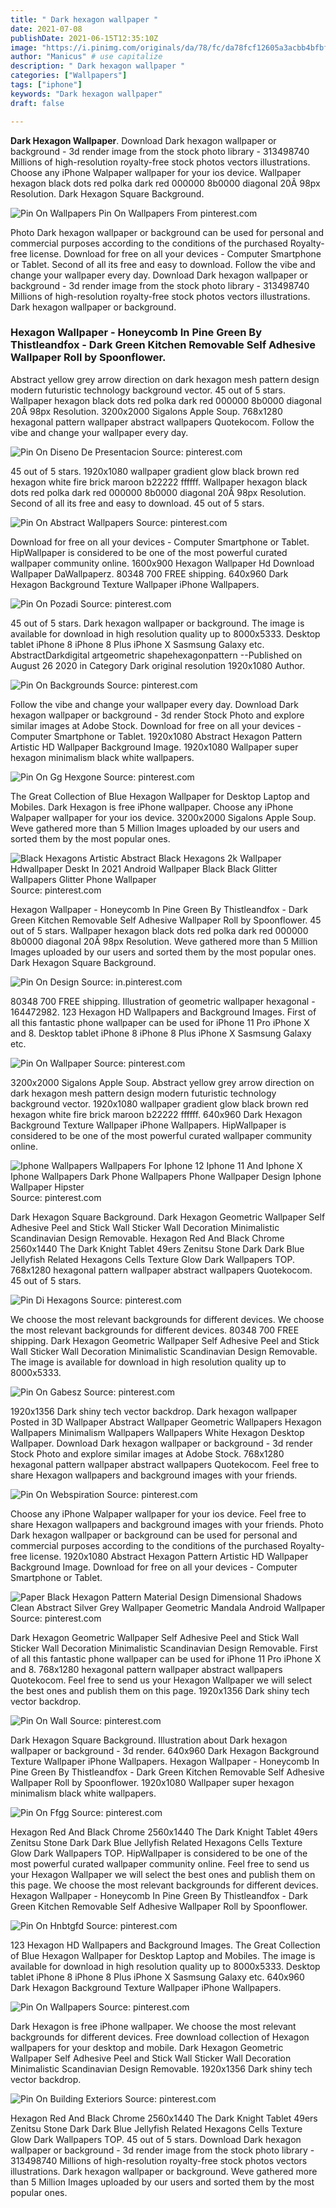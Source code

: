 ```yaml
---
title: " Dark hexagon wallpaper "
date: 2021-07-08
publishDate: 2021-06-15T12:35:10Z
image: "https://i.pinimg.com/originals/da/78/fc/da78fcf12605a3acbb4bfbfaef0e3c5f.jpg"
author: "Manicus" # use capitalize
description: " Dark hexagon wallpaper "
categories: ["Wallpapers"]
tags: ["iphone"]
keywords: "Dark hexagon wallpaper"
draft: false

---
```



**Dark Hexagon Wallpaper**. Download Dark hexagon wallpaper or background - 3d render image from the stock photo library - 313498740 Millions of high-resolution royalty-free stock photos vectors illustrations. Choose any iPhone Walpaper wallpaper for your ios device. Wallpaper hexagon black dots red polka dark red 000000 8b0000 diagonal 20Â 98px Resolution. Dark Hexagon Square Background.

![Pin On Wallpapers](https://i.pinimg.com/originals/99/6f/a8/996fa8504cd97013bc9bd1cceb8910a4.jpg "Pin On Wallpapers")
Pin On Wallpapers From pinterest.com


Photo Dark hexagon wallpaper or background can be used for personal and commercial purposes according to the conditions of the purchased Royalty-free license. Download for free on all your devices - Computer Smartphone or Tablet. Second of all its free and easy to download. Follow the vibe and change your wallpaper every day. Download Dark hexagon wallpaper or background - 3d render image from the stock photo library - 313498740 Millions of high-resolution royalty-free stock photos vectors illustrations. Dark hexagon wallpaper or background.

### Hexagon Wallpaper - Honeycomb In Pine Green By Thistleandfox - Dark Green Kitchen Removable Self Adhesive Wallpaper Roll by Spoonflower.

Abstract yellow grey arrow direction on dark hexagon mesh pattern design modern futuristic technology background vector. 45 out of 5 stars. Wallpaper hexagon black dots red polka dark red 000000 8b0000 diagonal 20Â 98px Resolution. 3200x2000 Sigalons Apple Soup. 768x1280 hexagonal pattern wallpaper abstract wallpapers Quotekocom. Follow the vibe and change your wallpaper every day.


![Pin On Diseno De Presentacion](https://i.pinimg.com/originals/10/d7/20/10d720165f0f6340e7b960f498c4f55f.jpg "Pin On Diseno De Presentacion")
Source: pinterest.com

45 out of 5 stars. 1920x1080 wallpaper gradient glow black brown red hexagon white fire brick maroon b22222 ffffff. Wallpaper hexagon black dots red polka dark red 000000 8b0000 diagonal 20Â 98px Resolution. Second of all its free and easy to download. 45 out of 5 stars.

![Pin On Abstract Wallpapers](https://i.pinimg.com/originals/4e/44/02/4e4402b3506ac5e93667d8daa0846a1a.png "Pin On Abstract Wallpapers")
Source: pinterest.com

Download for free on all your devices - Computer Smartphone or Tablet. HipWallpaper is considered to be one of the most powerful curated wallpaper community online. 1600x900 Hexagon Wallpaper Hd Download Wallpaper DaWallpaperz. 80348 700 FREE shipping. 640x960 Dark Hexagon Background Texture Wallpaper iPhone Wallpapers.

![Pin On Pozadi](https://i.pinimg.com/474x/86/1c/6a/861c6a88965034b8ce00fca3e2dff8b0.jpg "Pin On Pozadi")
Source: pinterest.com

45 out of 5 stars. Dark hexagon wallpaper or background. The image is available for download in high resolution quality up to 8000x5333. Desktop tablet iPhone 8 iPhone 8 Plus iPhone X Sasmsung Galaxy etc. AbstractDarkdigital artgeometric shapehexagonpattern --Published on August 26 2020 in Category Dark original resolution 1920x1080 Author.

![Pin On Backgrounds](https://i.pinimg.com/originals/8f/91/ea/8f91eadc2680db4aa4972b6e75e7c875.jpg "Pin On Backgrounds")
Source: pinterest.com

Follow the vibe and change your wallpaper every day. Download Dark hexagon wallpaper or background - 3d render Stock Photo and explore similar images at Adobe Stock. Download for free on all your devices - Computer Smartphone or Tablet. 1920x1080 Abstract Hexagon Pattern Artistic HD Wallpaper Background Image. 1920x1080 Wallpaper super hexagon minimalism black white wallpapers.

![Pin On Gg Hexgone](https://i.pinimg.com/originals/b6/c6/52/b6c652bfcc63141dfb9db7c93cd66241.jpg "Pin On Gg Hexgone")
Source: pinterest.com

The Great Collection of Blue Hexagon Wallpaper for Desktop Laptop and Mobiles. Dark Hexagon is free iPhone wallpaper. Choose any iPhone Walpaper wallpaper for your ios device. 3200x2000 Sigalons Apple Soup. Weve gathered more than 5 Million Images uploaded by our users and sorted them by the most popular ones.

![Black Hexagons Artistic Abstract Black Hexagons 2k Wallpaper Hdwallpaper Deskt In 2021 Android Wallpaper Black Black Glitter Wallpapers Glitter Phone Wallpaper](https://i.pinimg.com/originals/46/25/b2/4625b226c3f5e29a5df62a0b4faaefed.jpg "Black Hexagons Artistic Abstract Black Hexagons 2k Wallpaper Hdwallpaper Deskt In 2021 Android Wallpaper Black Black Glitter Wallpapers Glitter Phone Wallpaper")
Source: pinterest.com

Hexagon Wallpaper - Honeycomb In Pine Green By Thistleandfox - Dark Green Kitchen Removable Self Adhesive Wallpaper Roll by Spoonflower. 45 out of 5 stars. Wallpaper hexagon black dots red polka dark red 000000 8b0000 diagonal 20Â 98px Resolution. Weve gathered more than 5 Million Images uploaded by our users and sorted them by the most popular ones. Dark Hexagon Square Background.

![Pin On Design](https://i.pinimg.com/originals/13/e6/0e/13e60e1c86f9024ede345d9ba4c92c92.jpg "Pin On Design")
Source: in.pinterest.com

80348 700 FREE shipping. Illustration of geometric wallpaper hexagonal - 164472982. 123 Hexagon HD Wallpapers and Background Images. First of all this fantastic phone wallpaper can be used for iPhone 11 Pro iPhone X and 8. Desktop tablet iPhone 8 iPhone 8 Plus iPhone X Sasmsung Galaxy etc.

![Pin On Wallpaper](https://i.pinimg.com/originals/ac/67/a2/ac67a22520e89dcce7e60d5498957576.jpg "Pin On Wallpaper")
Source: pinterest.com

3200x2000 Sigalons Apple Soup. Abstract yellow grey arrow direction on dark hexagon mesh pattern design modern futuristic technology background vector. 1920x1080 wallpaper gradient glow black brown red hexagon white fire brick maroon b22222 ffffff. 640x960 Dark Hexagon Background Texture Wallpaper iPhone Wallpapers. HipWallpaper is considered to be one of the most powerful curated wallpaper community online.

![Iphone Wallpapers Wallpapers For Iphone 12 Iphone 11 And Iphone X Iphone Wallpapers Dark Phone Wallpapers Phone Wallpaper Design Iphone Wallpaper Hipster](https://i.pinimg.com/originals/54/e7/cc/54e7ccb7722a23da617342b230ba5b65.png "Iphone Wallpapers Wallpapers For Iphone 12 Iphone 11 And Iphone X Iphone Wallpapers Dark Phone Wallpapers Phone Wallpaper Design Iphone Wallpaper Hipster")
Source: pinterest.com

Dark Hexagon Square Background. Dark Hexagon Geometric Wallpaper Self Adhesive Peel and Stick Wall Sticker Wall Decoration Minimalistic Scandinavian Design Removable. Hexagon Red And Black Chrome 2560x1440 The Dark Knight Tablet 49ers Zenitsu Stone Dark Dark Blue Jellyfish Related Hexagons Cells Texture Glow Dark Wallpapers TOP. 768x1280 hexagonal pattern wallpaper abstract wallpapers Quotekocom. 45 out of 5 stars.

![Pin Di Hexagons](https://i.pinimg.com/originals/af/e2/ba/afe2baacb56c97a2e8b87fc177e94055.jpg "Pin Di Hexagons")
Source: pinterest.com

We choose the most relevant backgrounds for different devices. We choose the most relevant backgrounds for different devices. 80348 700 FREE shipping. Dark Hexagon Geometric Wallpaper Self Adhesive Peel and Stick Wall Sticker Wall Decoration Minimalistic Scandinavian Design Removable. The image is available for download in high resolution quality up to 8000x5333.

![Pin On Gabesz](https://i.pinimg.com/originals/98/3a/50/983a50a57b700975737d3fd5e5abe0e2.jpg "Pin On Gabesz")
Source: pinterest.com

1920x1356 Dark shiny tech vector backdrop. Dark hexagon wallpaper Posted in 3D Wallpaper Abstract Wallpaper Geometric Wallpapers Hexagon Wallpapers Minimalism Wallpapers Wallpapers White Hexagon Desktop Wallpaper. Download Dark hexagon wallpaper or background - 3d render Stock Photo and explore similar images at Adobe Stock. 768x1280 hexagonal pattern wallpaper abstract wallpapers Quotekocom. Feel free to share Hexagon wallpapers and background images with your friends.

![Pin On Webspiration](https://i.pinimg.com/originals/ce/66/41/ce6641a70e75f847372bb685a0639aa3.jpg "Pin On Webspiration")
Source: pinterest.com

Choose any iPhone Walpaper wallpaper for your ios device. Feel free to share Hexagon wallpapers and background images with your friends. Photo Dark hexagon wallpaper or background can be used for personal and commercial purposes according to the conditions of the purchased Royalty-free license. 1920x1080 Abstract Hexagon Pattern Artistic HD Wallpaper Background Image. Download for free on all your devices - Computer Smartphone or Tablet.

![Paper Black Hexagon Pattern Material Design Dimensional Shadows Clean Abstract Silver Grey Wallpaper Geometric Mandala Android Wallpaper](https://i.pinimg.com/originals/26/3c/19/263c196f1a23daec58162a0262f7c7c2.png "Paper Black Hexagon Pattern Material Design Dimensional Shadows Clean Abstract Silver Grey Wallpaper Geometric Mandala Android Wallpaper")
Source: pinterest.com

Dark Hexagon Geometric Wallpaper Self Adhesive Peel and Stick Wall Sticker Wall Decoration Minimalistic Scandinavian Design Removable. First of all this fantastic phone wallpaper can be used for iPhone 11 Pro iPhone X and 8. 768x1280 hexagonal pattern wallpaper abstract wallpapers Quotekocom. Feel free to send us your Hexagon Wallpaper we will select the best ones and publish them on this page. 1920x1356 Dark shiny tech vector backdrop.

![Pin On Wall](https://i.pinimg.com/originals/de/fa/28/defa283a2b0cec1ebabede862375bfb6.jpg "Pin On Wall")
Source: pinterest.com

Dark Hexagon Square Background. Illustration about Dark hexagon wallpaper or background - 3d render. 640x960 Dark Hexagon Background Texture Wallpaper iPhone Wallpapers. Hexagon Wallpaper - Honeycomb In Pine Green By Thistleandfox - Dark Green Kitchen Removable Self Adhesive Wallpaper Roll by Spoonflower. 1920x1080 Wallpaper super hexagon minimalism black white wallpapers.

![Pin On Ffgg](https://i.pinimg.com/originals/15/32/f4/1532f4784a858c7f2983683918556935.jpg "Pin On Ffgg")
Source: pinterest.com

Hexagon Red And Black Chrome 2560x1440 The Dark Knight Tablet 49ers Zenitsu Stone Dark Dark Blue Jellyfish Related Hexagons Cells Texture Glow Dark Wallpapers TOP. HipWallpaper is considered to be one of the most powerful curated wallpaper community online. Feel free to send us your Hexagon Wallpaper we will select the best ones and publish them on this page. We choose the most relevant backgrounds for different devices. Hexagon Wallpaper - Honeycomb In Pine Green By Thistleandfox - Dark Green Kitchen Removable Self Adhesive Wallpaper Roll by Spoonflower.

![Pin On Hnbtgfd](https://i.pinimg.com/originals/73/5d/fc/735dfc152540d1552d553715813f3f36.jpg "Pin On Hnbtgfd")
Source: pinterest.com

123 Hexagon HD Wallpapers and Background Images. The Great Collection of Blue Hexagon Wallpaper for Desktop Laptop and Mobiles. The image is available for download in high resolution quality up to 8000x5333. Desktop tablet iPhone 8 iPhone 8 Plus iPhone X Sasmsung Galaxy etc. 640x960 Dark Hexagon Background Texture Wallpaper iPhone Wallpapers.

![Pin On Wallpapers](https://i.pinimg.com/736x/3b/f7/58/3bf758c4e213b6dc993bf9add8f35755.jpg "Pin On Wallpapers")
Source: pinterest.com

Dark Hexagon is free iPhone wallpaper. We choose the most relevant backgrounds for different devices. Free download collection of Hexagon wallpapers for your desktop and mobile. Dark Hexagon Geometric Wallpaper Self Adhesive Peel and Stick Wall Sticker Wall Decoration Minimalistic Scandinavian Design Removable. 1920x1356 Dark shiny tech vector backdrop.

![Pin On Building Exteriors](https://i.pinimg.com/originals/da/78/fc/da78fcf12605a3acbb4bfbfaef0e3c5f.jpg "Pin On Building Exteriors")
Source: pinterest.com

Hexagon Red And Black Chrome 2560x1440 The Dark Knight Tablet 49ers Zenitsu Stone Dark Dark Blue Jellyfish Related Hexagons Cells Texture Glow Dark Wallpapers TOP. 45 out of 5 stars. Download Dark hexagon wallpaper or background - 3d render image from the stock photo library - 313498740 Millions of high-resolution royalty-free stock photos vectors illustrations. Dark hexagon wallpaper or background. Weve gathered more than 5 Million Images uploaded by our users and sorted them by the most popular ones.

